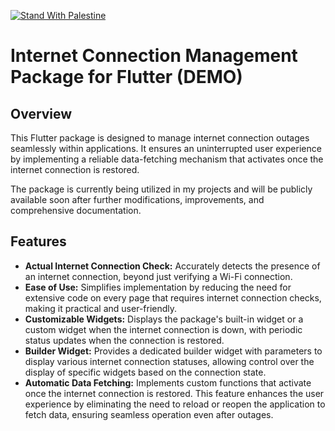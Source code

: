 <!--
This README describes the package. If you publish this package to pub.dev,
this README's contents appear on the landing page for your package.

For information about how to write a good package README, see the guide for
[writing package pages](https://dart.dev/guides/libraries/writing-package-pages).

For general information about developing packages, see the Dart guide for
[creating packages](https://dart.dev/guides/libraries/create-library-packages)
and the Flutter guide for
[developing packages and plugins](https://flutter.dev/developing-packages).


TODO: Put a short description of the package here that helps potential users
know whether this package might be useful for them.

## Features

TODO: List what your package can do. Maybe include images, gifs, or videos.

## Getting started

TODO: List prerequisites and provide or point to information on how to
start using the package.

## Usage

TODO: Include short and useful examples for package users. Add longer examples
to `/example` folder.

```dart
const like = 'sample';
```

## Additional information

TODO: Tell users more about the package: where to find more information, how to
contribute to the package, how to file issues, what response they can expect
from the package authors, and more.

-->

[![Stand With Palestine](https://raw.githubusercontent.com/TheBSD/StandWithPalestine/main/banner-no-action.svg)](https://thebsd.github.io/StandWithPalestine)


<!-- [![pub package](https://img.shields.io/pub/v/requests_inspector.svg)](https://pub.dev/packages/requests_inspector) -->

# Internet Connection Management Package for Flutter (DEMO)

## Overview

This Flutter package is designed to manage internet connection outages seamlessly within applications. It ensures an uninterrupted user experience by implementing a reliable data-fetching mechanism that activates once the internet connection is restored.

The package is currently being utilized in my projects and will be publicly available soon after further modifications, improvements, and comprehensive documentation.

## Features

- **Actual Internet Connection Check:** Accurately detects the presence of an internet connection, beyond just verifying a Wi-Fi connection.
- **Ease of Use:** Simplifies implementation by reducing the need for extensive code on every page that requires internet connection checks, making it practical and user-friendly.
- **Customizable Widgets:** Displays the package's built-in widget or a custom widget when the internet connection is down, with periodic status updates when the connection is restored.
- **Builder Widget:** Provides a dedicated builder widget with parameters to display various internet connection statuses, allowing control over the display of specific widgets based on the connection state.
- **Automatic Data Fetching:** Implements custom functions that activate once the internet connection is restored. This feature enhances the user experience by eliminating the need to reload or reopen the application to fetch data, ensuring seamless operation even after outages.


